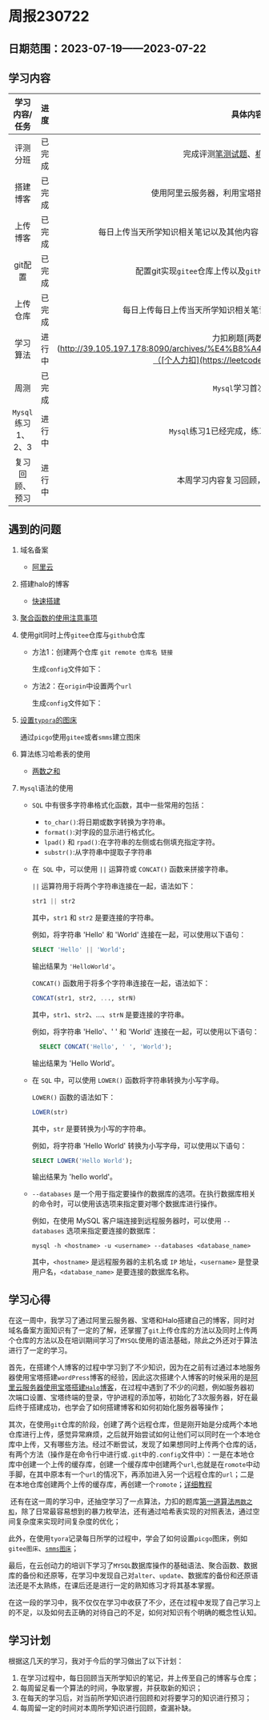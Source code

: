 # 周报230722

## 日期范围：2023-07-19——2023-07-22

## 学习内容

|   学习内容/任务    |  进度  |                           具体内容                           |
| :----------------: | :----: | :----------------------------------------------------------: |
|      评测分班      | 已完成 | 完成评测[笔测试题](http://39.105.197.178:8090/archives/%E7%AC%94%E8%AF%95%E8%AF%84%E6%B5%8B%E9%A2%98md)、[机测试题](http://39.105.197.178:8090/archives/%E6%9C%BA%E8%AF%95%E8%AF%84%E6%B5%8B%E9%A2%98md)，分班 |
|      搭建博客      | 已完成 | 使用阿里云服务器，利用宝塔搭建halo。[搭建博客教程](http://39.105.197.178:8090/archives/%E5%BF%AB%E9%80%9F%E7%BD%91%E7%AB%99%E6%90%AD%E5%BB%BAhalomd) |
|      上传博客      | 已完成 | 每日上传当天所学知识相关笔记以及其他内容（[halo自建博客](http://39.105.197.178:8090/)、`[CSDN](https://blog.csdn.net/qq_51909595?spm=1000.2115.3001.5343)、[稀土掘金](https://juejin.cn/user/1533181111304876)） |
|      git配置       | 已完成 | 配置git实现`gitee`仓库上传以及`github`仓库上传([gitee](https://gitee.com/wei-chunxi)、[github](https://github.com/yanyinan/)) |
|      上传仓库      | 已完成 | 每日上传每日上传当天所学知识相关笔记以及其他内容([gitee](https://gitee.com/wei-chunxi)、[github](https://github.com/yanyinan/)) |
|      学习算法      | 进行中 | 力扣刷题[两数之和](http://39.105.197.178:8090/archives/%E4%B8%A4%E6%95%B0%E4%B9%8B%E5%92%8Cmd（[个人力扣](https://leetcode.cn/u/chunxi-wei/)） |
|        周测        | 已完成 |                     `Mysql`学习首次周测                      |
| `Mysql`练习1、2、3 | 进行中 |           `Mysql`练习1已经完成，练习2、3正在进行中           |
|   复习回顾、预习   | 进行中 |            本周学习内容复习回顾，预习`Mysql`进阶             |

## 遇到的问题

1. 域名备案

   - [阿里云](https://help.aliyun.com/document_detail/36922.html)

2. 搭建halo的博客

   - [快速搭建](http://39.105.197.178:8090/archives/%E5%BF%AB%E9%80%9F%E7%BD%91%E7%AB%99%E6%90%AD%E5%BB%BAhalomd)

3. [聚合函数的使用注意事项](http://39.105.197.178:8090/archives/%E8%81%9A%E5%90%88%E5%87%BD%E6%95%B0%E7%9A%84%E4%BD%BF%E7%94%A8%E6%B3%A8%E6%84%8Fmd)

4. 使用git同时上传`gitee`仓库与`github`仓库

   - 方法1：创建两个仓库 `git remote 仓库名 链接`

     生成`config`文件如下：

     

   - 方法2：在`origin`中设置两个`url`

     生成`config`文件如下：

     

5. [设置`typora`的图床](http://39.105.197.178:8090/archives/2023-07-23-23-11-46)

   通过`picgo`使用`gitee`或者`smms`建立图床

6. 算法练习哈希表的使用

   - [两数之和](http://39.105.197.178:8090/archives/%E4%B8%A4%E6%95%B0%E4%B9%8B%E5%92%8Cmd)

7. `Mysql`语法的使用

   - `SQL` 中有很多字符串格式化函数，其中一些常用的包括：

     - `to_char()`:将日期或数字转换为字符串。
     - `format()`:对字段的显示进行格式化。
     - `lpad()` 和 `rpad()`:在字符串的左侧或右侧填充指定字符。
     - `substr()`:从字符串中提取子字符串
     
   - 在` SQL` 中，可以使用 `||` 运算符或 `CONCAT()` 函数来拼接字符串。

     `||` 运算符用于将两个字符串连接在一起，语法如下：

     ```sql
     str1 || str2
     ```
     
     其中，`str1` 和 `str2` 是要连接的字符串。

     例如，将字符串 'Hello' 和 'World' 连接在一起，可以使用以下语句：

     ```sql
     SELECT 'Hello' || 'World';
     ```
     
     输出结果为 `'HelloWorld'`。
     
     `CONCAT()` 函数用于将多个字符串连接在一起，语法如下：
     
     ```sql
     CONCAT(str1, str2, ..., strN)
     ```
     
     其中，`str1`、`str2`、...、`strN` 是要连接的字符串。
     
     例如，将字符串 'Hello'、' ' 和 'World' 连接在一起，可以使用以下语句：
     
     ```sql
       SELECT CONCAT('Hello', ' ', 'World');    
     ```
     
     输出结果为 'Hello World'。
     
   - 在 `SQL` 中，可以使用 `LOWER()` 函数将字符串转换为小写字母。

     `LOWER()` 函数的语法如下：

     ```sql
     LOWER(str)  
     ```
     
     其中，`str` 是要转换为小写的字符串。

     例如，将字符串 'Hello World' 转换为小写字母，可以使用以下语句：

     ```sql
     SELECT LOWER('Hello World');    
     ```
     
     输出结果为 'hello world'。
     
   - `--databases` 是一个用于指定要操作的数据库的选项。在执行数据库相关的命令时，可以使用该选项来指定要对哪个数据库进行操作。

     例如，在使用 MySQL 客户端连接到远程服务器时，可以使用 `--databases` 选项来指定要连接的数据库：

     ```shell
     mysql -h <hostname> -u <username> --databases <database_name>   
     ```
     
     其中，`<hostname>` 是远程服务器的主机名或 `IP` 地址，`<username>` 是登录用户名，`<database_name>` 是要连接的数据库名称。

     


## 学习心得

在这一周中，我学习了通过阿里云服务器、宝塔和Halo搭建自己的博客，同时对域名备案方面知识有了一定的了解，还掌握了`git`上传仓库的方法以及同时上传两个仓库的方法以及在培训期间学习了`MYSQL`使用的语法基础，除此之外还对于算法进行了一定的学习。

​	首先，在搭建个人博客的过程中学习到了不少知识，因为在之前有过通过本地服务器使用宝塔搭建`wordPress`博客的经验，因此这次搭建个人博客的时候采用的是[阿里云服务器使用宝塔搭建`Halo`博客](http://39.105.197.178:8090/archives/%E5%BF%AB%E9%80%9F%E7%BD%91%E7%AB%99%E6%90%AD%E5%BB%BAhalomd)，在过程中遇到了不少的问题，例如服务器初次端口设置、宝塔终端的登录，守护进程的添加等，初始化了3次服务器，好在最后终于搭建成功，也学会了如何搭建博客和如何初始化服务器等操作；

​	其次，在使用`git`仓库的阶段，创建了两个远程仓库，但是刚开始是分成两个本地仓库进行上传，感觉异常麻烦，之后就开始尝试如何让他们可以同时在一个本地仓库中上传，又有哪些方法。经过不断尝试，发现了如果想同时上传两个仓库的话，有两个方法（操作是在命令行中进行或`.git`中的`.config`文件中）：一是在本地仓库中创建一个上传的缓存库，创建一个缓存库中创建两个`url`,也就是在`romote`中动手脚，在其中原本有一个`url`的情况下，再添加进入另一个远程仓库的`url`；二是在本地仓库创建两个上传的缓存库，再创建一个`romote`；[详细教程](http://39.105.197.178:8090/archives/git%E5%90%8C%E6%97%B6%E4%B8%8A%E4%BC%A0%E4%B8%A4%E4%B8%AA%E4%BB%93%E5%BA%93md)

​	还有在这一周的学习中，还抽空学习了一点算法，力扣的题库[第一道算法`两数之和`](http://39.105.197.178:8090/archives/%E4%B8%A4%E6%95%B0%E4%B9%8B%E5%92%8Cmd)，除了日常最容易想到的暴力枚举法，还有通过哈希表实现的对照表法，通过空间复杂度来实现时间复杂度的优化；

​	此外，在使用`tyora`记录每日所学的过程中，学会了如何设置`picgo`图床，例如`gitee图床`、[`smms图床`](https://sm.ms/)；

​	最后，在云创动力的培训下学习了`MYSQL`数据库操作的基础语法、聚合函数、数据库的备份和还原等，在学习中发现自己对`alter`、`update`、数据库的备份和还原语法还是不太熟练，在课后还是进行一定的熟知练习才将其基本掌握。

在这一段的学习中，我不仅仅在学习中收获了不少，还在过程中发现了自己学习上的不足，以及如何去正确的对待自己的不足，如何对知识有个明确的概念性认知。

## 学习计划

根据这几天的学习，我对于今后的学习做出了以下计划：

1. 在学习过程中，每日回顾当天所学知识的笔记，并上传至自己的博客与仓库；
2. 每周留足看一个算法的时间，争取掌握，并获取新的知识；
3. 在每天的学习后，对当前所学知识进行回顾和对将要学习的知识进行预习；
4. 每周留一定的时间对本周所学知识进行回顾，查漏补缺。
